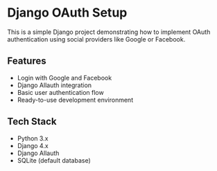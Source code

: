 # Django OAuth Setup

This is a simple Django project demonstrating how to implement OAuth authentication using social providers like Google or Facebook.

## Features

- Login with Google and Facebook 
- Django Allauth integration
- Basic user authentication flow
- Ready-to-use development environment

## Tech Stack

- Python 3.x
- Django 4.x
- Django Allauth
- SQLite (default database)
